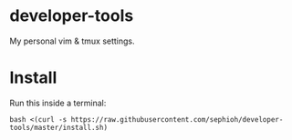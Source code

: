 # developer-tools
My personal vim &amp; tmux settings.

# Install
Run this inside a terminal:
```
bash <(curl -s https://raw.githubusercontent.com/sephioh/developer-tools/master/install.sh)
```
